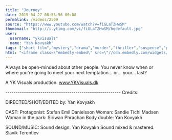 ```yaml
---
title: "Journey"
date: 2015-04-27 08:53:56 00:00
permalink: /videos/2509
source: "https://www.youtube.com/watch?v=fiGLaTZHwSM"
thumbnail: "http://i.ytimg.com/vi/fiGLaTZHwSM/hqdefault.jpg"
user:
  username: "ykvisuals"
  name: "Yan Kovyakh"
tags: ["short film","mystery","drama","murder","thriller","suspense","psycho","killer"]
html: "<iframe class=\"embedly-embed\" src=\"//cdn.embedly.com/widgets/media.html?src=http%3A%2F%2Fwww.youtube.com%2Fembed%2FfiGLaTZHwSM%3Fwmode%3Dtransparent%26feature%3Doembed&wmode=transparent&url=https%3A%2F%2Fwww.youtube.com%2Fwatch%3Fv%3DfiGLaTZHwSM&image=http%3A%2F%2Fi.ytimg.com%2Fvi%2FfiGLaTZHwSM%2Fhqdefault.jpg&key=daaebf4d9cdd46779200162d0ca86e20&type=text%2Fhtml&schema=youtube\" width=\"854\" height=\"480\" scrolling=\"no\" frameborder=\"0\" allowfullscreen></iframe>"
---
```


Always be open-minded about other people. You never know when or where you're going to meet your next temptation... or... your... last?

A YK Visuals production.
www.YKVisuals.dk

----------------------------------------­----------------
Credits:

DIRECTED/SHOT/EDITED by:
Yan Kovyakh

CAST:
Protagonist: Stefan Emil Danielsson 
Woman: Sandie Tichi Madsen
Woman in the park: Siriwan Phrachan
Body double: Yan Kovyakh

SOUND/MUSIC:
Sound design: Yan Kovyakh
Sound mixed & mastered: Slavik Terentiev
